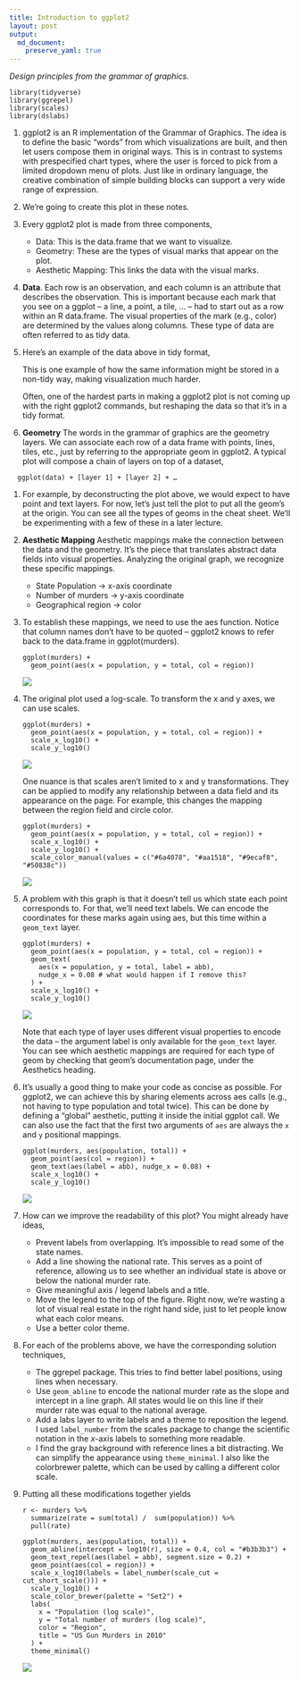```yaml
---
title: Introduction to ggplot2
layout: post
output:
  md_document:
    preserve_yaml: true
---
```


*Design principles from the grammar of graphics.*

    library(tidyverse)
    library(ggrepel)
    library(scales)
    library(dslabs)

1.  ggplot2 is an R implementation of the Grammar of Graphics. The idea
    is to define the basic “words” from which visualizations are built,
    and then let users compose them in original ways. This is in
    contrast to systems with prespecified chart types, where the user is
    forced to pick from a limited dropdown menu of plots. Just like in
    ordinary language, the creative combination of simple building
    blocks can support a very wide range of expression.

2.  We’re going to create this plot in these notes.

3.  Every ggplot2 plot is made from three components,

    -   Data: This is the data.frame that we want to visualize.
    -   Geometry: These are the types of visual marks that appear on the
        plot.
    -   Aesthetic Mapping: This links the data with the visual marks.

4.  **Data**. Each row is an observation, and each column is an
    attribute that describes the observation. This is important because
    each mark that you see on a ggplot – a line, a point, a tile, … –
    had to start out as a row within an R data.frame. The visual
    properties of the mark (e.g., color) are determined by the values
    along columns. These type of data are often referred to as tidy
    data.

5.  Here’s an example of the data above in tidy format,

    This is one example of how the same information might be stored in a
    non-tidy way, making visualization much harder.

    Often, one of the hardest parts in making a ggplot2 plot is not
    coming up with the right ggplot2 commands, but reshaping the data so
    that it’s in a tidy format.

6.  **Geometry** The words in the grammar of graphics are the geometry
    layers. We can associate each row of a data frame with points,
    lines, tiles, etc., just by referring to the appropriate geom in
    ggplot2. A typical plot will compose a chain of layers on top of a
    dataset,

<!-- -->

      ggplot(data) + [layer 1] + [layer 2] + …

1.  For example, by deconstructing the plot above, we would expect to
    have point and text layers. For now, let’s just tell the plot to put
    all the geom’s at the origin. You can see all the types of geoms in
    the cheat sheet. We’ll be experimenting with a few of these in a
    later lecture.

2.  **Aesthetic Mapping** Aesthetic mappings make the connection between
    the data and the geometry. It’s the piece that translates abstract
    data fields into visual properties. Analyzing the original graph, we
    recognize these specific mappings.

    -   State Population → x-axis coordinate
    -   Number of murders → y-axis coordinate
    -   Geographical region → color

3.  To establish these mappings, we need to use the aes function. Notice
    that column names don’t have to be quoted – ggplot2 knows to refer
    back to the data.frame in ggplot(murders).

        ggplot(murders) +
          geom_point(aes(x = population, y = total, col = region))

    ![](/stat679_notes/assets/week1-2/unnamed-chunk-3-1.png)

4.  The original plot used a log-scale. To transform the x and y axes,
    we can use scales.

        ggplot(murders) +
          geom_point(aes(x = population, y = total, col = region)) +
          scale_x_log10() +
          scale_y_log10()

    ![](/stat679_notes/assets/week1-2/unnamed-chunk-4-1.png)

    One nuance is that scales aren’t limited to x and y transformations.
    They can be applied to modify any relationship between a data field
    and its appearance on the page. For example, this changes the
    mapping between the region field and circle color.

        ggplot(murders) +
          geom_point(aes(x = population, y = total, col = region)) +
          scale_x_log10() +
          scale_y_log10() +
          scale_color_manual(values = c("#6a4078", "#aa1518", "#9ecaf8", "#50838c"))

    ![](/stat679_notes/assets/week1-2/unnamed-chunk-5-1.png)

5.  A problem with this graph is that it doesn’t tell us which state
    each point corresponds to. For that, we’ll need text labels. We can
    encode the coordinates for these marks again using aes, but this
    time within a `geom_text` layer.

        ggplot(murders) +
          geom_point(aes(x = population, y = total, col = region)) +
          geom_text(
            aes(x = population, y = total, label = abb),
            nudge_x = 0.08 # what would happen if I remove this?
          ) +
          scale_x_log10() +
          scale_y_log10()

    ![](/stat679_notes/assets/week1-2/unnamed-chunk-6-1.png)

    Note that each type of layer uses different visual properties to
    encode the data – the argument label is only available for the
    `geom_text` layer. You can see which aesthetic mappings are required
    for each type of geom by checking that geom’s documentation page,
    under the Aesthetics heading.

6.  It’s usually a good thing to make your code as concise as possible.
    For ggplot2, we can achieve this by sharing elements across aes
    calls (e.g., not having to type population and total twice). This
    can be done by defining a “global” aesthetic, putting it inside the
    initial ggplot call. We can also use the fact that the first two
    arguments of `aes` are always the `x` and `y` positional mappings.

        ggplot(murders, aes(population, total)) +
          geom_point(aes(col = region)) +
          geom_text(aes(label = abb), nudge_x = 0.08) +
          scale_x_log10() +
          scale_y_log10()

    ![](/stat679_notes/assets/week1-2/unnamed-chunk-7-1.png)

7.  How can we improve the readability of this plot? You might already
    have ideas,

    -   Prevent labels from overlapping. It’s impossible to read some of
        the state names.
    -   Add a line showing the national rate. This serves as a point of
        reference, allowing us to see whether an individual state is
        above or below the national murder rate.
    -   Give meaningful axis / legend labels and a title.
    -   Move the legend to the top of the figure. Right now, we’re
        wasting a lot of visual real estate in the right hand side, just
        to let people know what each color means.
    -   Use a better color theme.

8.  For each of the problems above, we have the corresponding solution
    techniques,

    -   The ggrepel package. This tries to find better label positions,
        using lines when necessary.
    -   Use `geom_abline` to encode the national murder rate as the
        slope and intercept in a line graph. All states would lie on
        this line if their murder rate was equal to the national
        average.
    -   Add a labs layer to write labels and a theme to reposition the
        legend. I used `label_number` from the scales package to change
        the scientific notation in the *x*-axis labels to something more
        readable.
    -   I find the gray background with reference lines a bit
        distracting. We can simplify the appearance using
        `theme_minimal`. I also like the colorbrewer palette, which can
        be used by calling a different color scale.

9.  Putting all these modifications together yields

        r <- murders %>%
          summarize(rate = sum(total) /  sum(population)) %>%
          pull(rate)

        ggplot(murders, aes(population, total)) +
          geom_abline(intercept = log10(r), size = 0.4, col = "#b3b3b3") +
          geom_text_repel(aes(label = abb), segment.size = 0.2) +
          geom_point(aes(col = region)) +
          scale_x_log10(labels = label_number(scale_cut = cut_short_scale())) +
          scale_y_log10() +
          scale_color_brewer(palette = "Set2") +
          labs(
            x = "Population (log scale)",
            y = "Total number of murders (log scale)",
            color = "Region",
            title = "US Gun Murders in 2010"
          ) +
          theme_minimal()

    ![](/stat679_notes/assets/week1-2/unnamed-chunk-8-1.png)
